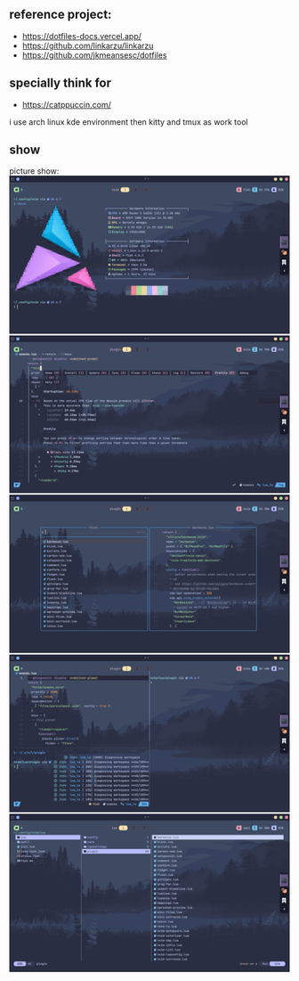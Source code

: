 ## reference project:
- https://dotfiles-docs.vercel.app/
- https://github.com/linkarzu/linkarzu
- https://github.com/jkmeansesc/dotfiles

## specially think for
- https://catppuccin.com/

i use arch linux kde environment then kitty and tmux as work tool

## show

picture show:
![fastfetch](https://github.com/Yrd980/dotfile/blob/main/img/fastfetch.png)
![lazyvim](https://github.com/Yrd980/dotfile/blob/main/img/lazyvim.png)
![snacks_search_file](https://github.com/Yrd980/dotfile/blob/main/img/snacks_search_file.png)
![split_window](https://github.com/Yrd980/dotfile/blob/main/img/split_window.png)
![yazi](https://github.com/Yrd980/dotfile/blob/main/img/yazi.png)
